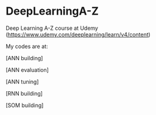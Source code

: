 # DeepLearningA-Z
Deep Learning A-Z course at Udemy (https://www.udemy.com/deeplearning/learn/v4/content)

My codes are at:

[ANN building]

[ANN evaluation]

[ANN tuning]

[RNN building]

[SOM building]
